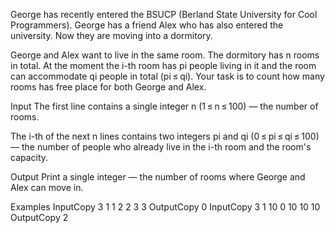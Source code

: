 George has recently entered the BSUCP (Berland State University for Cool Programmers). George has a friend Alex who has also entered the university. Now they are moving into a dormitory.

George and Alex want to live in the same room. The dormitory has n rooms in total. At the moment the i-th room has pi people living in it and the room can accommodate qi people in total (pi ≤ qi). Your task is to count how many rooms has free place for both George and Alex.

Input
The first line contains a single integer n (1 ≤ n ≤ 100) — the number of rooms.

The i-th of the next n lines contains two integers pi and qi (0 ≤ pi ≤ qi ≤ 100) — the number of people who already live in the i-th room and the room's capacity.

Output
Print a single integer — the number of rooms where George and Alex can move in.

Examples
InputCopy
3
1 1
2 2
3 3
OutputCopy
0
InputCopy
3
1 10
0 10
10 10
OutputCopy
2
